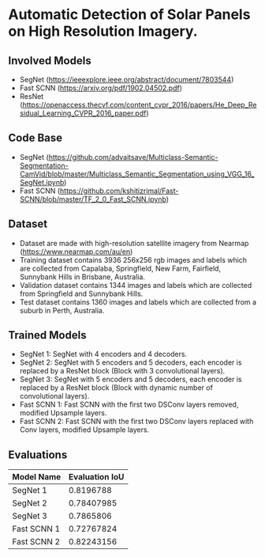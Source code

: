 # Automatic Detection of Solar Panels on High Resolution Imagery.
## Involved Models 
- SegNet (https://ieeexplore.ieee.org/abstract/document/7803544)
- Fast SCNN (https://arxiv.org/pdf/1902.04502.pdf)
- ResNet (https://openaccess.thecvf.com/content_cvpr_2016/papers/He_Deep_Residual_Learning_CVPR_2016_paper.pdf)
## Code Base
- SegNet (https://github.com/advaitsave/Multiclass-Semantic-Segmentation-CamVid/blob/master/Multiclass_Semantic_Segmentation_using_VGG_16_SegNet.ipynb)
- Fast SCNN (https://github.com/kshitizrimal/Fast-SCNN/blob/master/TF_2_0_Fast_SCNN.ipynb)
## Dataset
- Dataset are made with high-resolution satellite imagery from Nearmap (https://www.nearmap.com/au/en)
- Training dataset contains 3936 256x256 rgb images and labels which are collected
from Capalaba, Springfield, New Farm, Fairfield, Sunnybank Hills in Brisbane, Australia.
- Validation dataset contains 1344 images and labels which are collected from
Springfield and Sunnybank Hills.
- Test dataset contains 1360 images and labels which are collected from a suburb in Perth, Australia.
## Trained Models 
- SegNet 1: SegNet with 4 encoders and 4 decoders.
- SegNet 2: SegNet with 5 encoders and 5 decoders, each encoder is replaced by a ResNet block (Block with 3 convolutional layers).
- SegNet 3: SegNet with 5 encoders and 5 decoders, each encoder is replaced by a ResNet block (Block with dynamic number of convolutional layers).
- Fast SCNN 1: Fast SCNN with the first two DSConv layers removed, modified Upsample layers.
- Fast SCNN 2: Fast SCNN with the first two DSConv layers replaced with Conv layers, modified Upsample layers. 
## Evaluations
|Model Name|Evaluation IoU| 
|---|---|
|SegNet 1|0.8196788|
|SegNet 2|0.78407985|
|SegNet 3|0.7865806|
|Fast SCNN 1|0.72767824|
|Fast SCNN 2|0.82243156|

